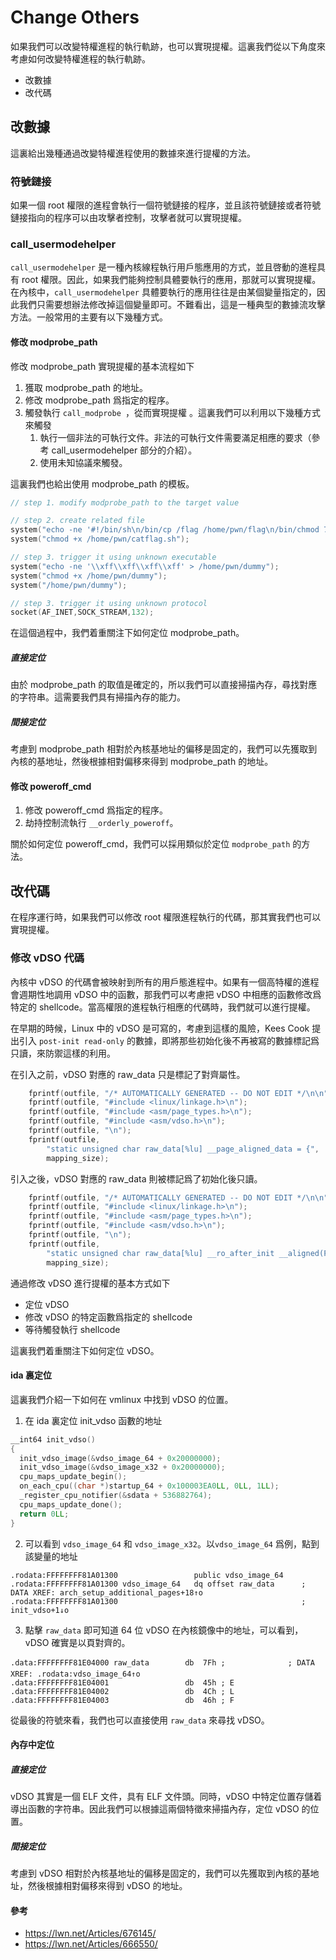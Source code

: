 # Change Others

如果我們可以改變特權進程的執行軌跡，也可以實現提權。這裏我們從以下角度來考慮如何改變特權進程的執行軌跡。

- 改數據
- 改代碼

## 改數據

這裏給出幾種通過改變特權進程使用的數據來進行提權的方法。

### 符號鏈接

如果一個 root 權限的進程會執行一個符號鏈接的程序，並且該符號鏈接或者符號鏈接指向的程序可以由攻擊者控制，攻擊者就可以實現提權。 

### call_usermodehelper

`call_usermodehelper` 是一種內核線程執行用戶態應用的方式，並且啓動的進程具有 root 權限。因此，如果我們能夠控制具體要執行的應用，那就可以實現提權。在內核中，`call_usermodehelper` 具體要執行的應用往往是由某個變量指定的，因此我們只需要想辦法修改掉這個變量即可。不難看出，這是一種典型的數據流攻擊方法。一般常用的主要有以下幾種方式。

#### 修改 modprobe_path

修改 modprobe_path 實現提權的基本流程如下

1. 獲取 modprobe_path 的地址。
2. 修改 modprobe_path 爲指定的程序。
3. 觸發執行 `call_modprobe `，從而實現提權 。這裏我們可以利用以下幾種方式來觸發
    1. 執行一個非法的可執行文件。非法的可執行文件需要滿足相應的要求（參考 call_usermodehelper 部分的介紹）。
    2. 使用未知協議來觸發。

這裏我們也給出使用 modprobe_path 的模板。

```c
// step 1. modify modprobe_path to the target value

// step 2. create related file
system("echo -ne '#!/bin/sh\n/bin/cp /flag /home/pwn/flag\n/bin/chmod 777 /home/pwn/flag\ncat flag' > /home/pwn/catflag.sh");
system("chmod +x /home/pwn/catflag.sh");

// step 3. trigger it using unknown executable
system("echo -ne '\\xff\\xff\\xff\\xff' > /home/pwn/dummy");
system("chmod +x /home/pwn/dummy");
system("/home/pwn/dummy");

// step 3. trigger it using unknown protocol
socket(AF_INET,SOCK_STREAM,132);
```

在這個過程中，我們着重關注下如何定位 modprobe_path。

##### 直接定位

由於 modprobe_path 的取值是確定的，所以我們可以直接掃描內存，尋找對應的字符串。這需要我們具有掃描內存的能力。

##### 間接定位

考慮到 modprobe_path 相對於內核基地址的偏移是固定的，我們可以先獲取到內核的基地址，然後根據相對偏移來得到 modprobe_path 的地址。

#### 修改 poweroff_cmd

1. 修改 poweroff_cmd 爲指定的程序。
2. 劫持控制流執行 `__orderly_poweroff`。

關於如何定位 poweroff_cmd，我們可以採用類似於定位 `modprobe_path` 的方法。

## 改代碼

在程序運行時，如果我們可以修改 root 權限進程執行的代碼，那其實我們也可以實現提權。

### 修改 vDSO 代碼

內核中 vDSO 的代碼會被映射到所有的用戶態進程中。如果有一個高特權的進程會週期性地調用 vDSO 中的函數，那我們可以考慮把 vDSO 中相應的函數修改爲特定的 shellcode。當高權限的進程執行相應的代碼時，我們就可以進行提權。

在早期的時候，Linux 中的 vDSO 是可寫的，考慮到這樣的風險，Kees Cook 提出引入 `post-init read-only` 的數據，即將那些初始化後不再被寫的數據標記爲只讀，來防禦這樣的利用。

在引入之前，vDSO 對應的 raw_data 只是標記了對齊屬性。

```c
	fprintf(outfile, "/* AUTOMATICALLY GENERATED -- DO NOT EDIT */\n\n");
	fprintf(outfile, "#include <linux/linkage.h>\n");
	fprintf(outfile, "#include <asm/page_types.h>\n");
	fprintf(outfile, "#include <asm/vdso.h>\n");
	fprintf(outfile, "\n");
	fprintf(outfile,
		"static unsigned char raw_data[%lu] __page_aligned_data = {",
		mapping_size);
```

引入之後，vDSO 對應的 raw_data 則被標記爲了初始化後只讀。

```c
	fprintf(outfile, "/* AUTOMATICALLY GENERATED -- DO NOT EDIT */\n\n");
	fprintf(outfile, "#include <linux/linkage.h>\n");
	fprintf(outfile, "#include <asm/page_types.h>\n");
	fprintf(outfile, "#include <asm/vdso.h>\n");
	fprintf(outfile, "\n");
	fprintf(outfile,
		"static unsigned char raw_data[%lu] __ro_after_init __aligned(PAGE_SIZE) = {",
		mapping_size);
```

通過修改 vDSO 進行提權的基本方式如下

- 定位 vDSO
- 修改 vDSO 的特定函數爲指定的 shellcode
- 等待觸發執行 shellcode

這裏我們着重關注下如何定位 vDSO。

#### ida 裏定位

這裏我們介紹一下如何在 vmlinux 中找到 vDSO 的位置。

1. 在 ida 裏定位 init_vdso 函數的地址

```c
__int64 init_vdso()
{
  init_vdso_image(&vdso_image_64 + 0x20000000);
  init_vdso_image(&vdso_image_x32 + 0x20000000);
  cpu_maps_update_begin();
  on_each_cpu((char *)startup_64 + 0x100003EA0LL, 0LL, 1LL);
  _register_cpu_notifier(&sdata + 536882764);
  cpu_maps_update_done();
  return 0LL;
}
```

2. 可以看到 `vdso_image_64` 和 `vdso_image_x32`。以`vdso_image_64` 爲例，點到該變量的地址

```
.rodata:FFFFFFFF81A01300                 public vdso_image_64
.rodata:FFFFFFFF81A01300 vdso_image_64   dq offset raw_data      ; DATA XREF: arch_setup_additional_pages+18↑o
.rodata:FFFFFFFF81A01300                                         ; init_vdso+1↓o
```

3. 點擊 `raw_data` 即可知道 64 位 vDSO 在內核鏡像中的地址，可以看到，vDSO 確實是以頁對齊的。

```
.data:FFFFFFFF81E04000 raw_data        db  7Fh ;              ; DATA XREF: .rodata:vdso_image_64↑o
.data:FFFFFFFF81E04001                 db  45h ; E
.data:FFFFFFFF81E04002                 db  4Ch ; L
.data:FFFFFFFF81E04003                 db  46h ; F
```

從最後的符號來看，我們也可以直接使用 `raw_data` 來尋找 vDSO。

#### 內存中定位

##### 直接定位

vDSO 其實是一個 ELF 文件，具有 ELF 文件頭。同時，vDSO 中特定位置存儲着導出函數的字符串。因此我們可以根據這兩個特徵來掃描內存，定位 vDSO 的位置。

##### 間接定位

考慮到 vDSO 相對於內核基地址的偏移是固定的，我們可以先獲取到內核的基地址，然後根據相對偏移來得到 vDSO 的地址。

#### 參考

- https://lwn.net/Articles/676145/
- https://lwn.net/Articles/666550/





